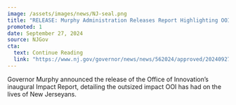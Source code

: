 ```yaml
---
image: /assets/images/news/NJ-seal.png
title: "RELEASE: Murphy Administration Releases Report Highlighting OOI’s Impact"
promoted: 1 
date: September 27, 2024
source: NJGov
cta:
  text: Continue Reading
  link: "https://www.nj.gov/governor/news/news/562024/approved/20240927b.shtml"
---
```


Governor Murphy announced the release of the Office of Innovation’s inaugural Impact Report, detailing the outsized impact OOI has had on the lives of New Jerseyans.
